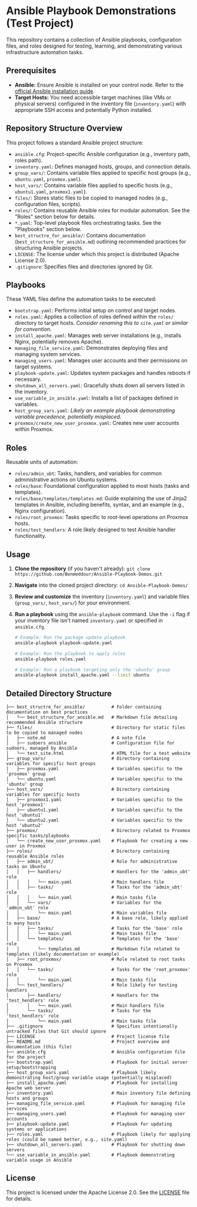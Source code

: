 # Ansible Playbook Demonstrations (Test Project)

This repository contains a collection of Ansible playbooks, configuration files, and roles designed for testing, learning, and demonstrating various infrastructure automation tasks.

## Prerequisites

*   **Ansible:** Ensure Ansible is installed on your control node. Refer to the [official Ansible installation guide](https://docs.ansible.com/ansible/latest/installation_guide/index.html).
*   **Target Hosts:** You need accessible target machines (like VMs or physical servers) configured in the inventory file (`inventory.yaml`) with appropriate SSH access and potentially Python installed.

## Repository Structure Overview

This project follows a standard Ansible project structure:

*   `ansible.cfg`: Project-specific Ansible configuration (e.g., inventory path, roles path).
*   `inventory.yaml`: Defines managed hosts, groups, and connection details.
*   `group_vars/`: Contains variable files applied to specific host groups (e.g., `ubuntu.yaml`, `proxmox.yaml`).
*   `host_vars/`: Contains variable files applied to specific hosts (e.g., `ubuntu1.yaml`, `proxmox1.yaml`).
*   `files/`: Stores static files to be copied to managed nodes (e.g., configuration files, scripts).
*   `roles/`: Contains reusable Ansible roles for modular automation. See the "Roles" section below for details.
*   `*.yaml`: Top-level playbook files orchestrating tasks. See the "Playbooks" section below.
*   `best_structre_for_ansible/`: Contains documentation (`best_structure_for_ansible.md`) outlining recommended practices for structuring Ansible projects.
*   `LICENSE`: The license under which this project is distributed (Apache License 2.0).
*   `.gitignore`: Specifies files and directories ignored by Git.

## Playbooks

These YAML files define the automation tasks to be executed:

*   `bootstrap.yaml`: Performs initial setup on control and target nodes.
*   `roles.yaml`: Applies a collection of roles defined within the `roles/` directory to target hosts. *Consider renaming this to `site.yaml` or similar for convention.*
*   `install_apache.yaml`: Manages web server installations (e.g., installs Nginx, potentially removes Apache).
*   `managing_file_service.yaml`: Demonstrates deploying files and managing system services.
*   `managing_users.yaml`: Manages user accounts and their permissions on target systems.
*   `playbook-update.yaml`: Updates system packages and handles reboots if necessary.
*   `shutdown_all_servers.yaml`: Gracefully shuts down all servers listed in the inventory.
*   `use_variable_in_ansible.yaml`: Installs a list of packages defined in variables.
*   `host_group_vars.yaml`: *Likely an example playbook demonstrating variable precedence, potentially misplaced.*
*   `proxmox/create_new_user_proxmox.yaml`: Creates new user accounts within Proxmox.

## Roles

Reusable units of automation:

*   `roles/admin_ubt`: Tasks, handlers, and variables for common administrative actions on Ubuntu systems.
*   `roles/base`: Foundational configuration applied to most hosts (tasks and templates).
*   `roles/base/templates/templates.md`: Guide explaining the use of Jinja2 templates in Ansible, including benefits, syntax, and an example (e.g., Nginx configuration).
*   `roles/root_proxmox`: Tasks specific to root-level operations on Proxmox hosts.
*   `roles/test_hendlers`: A role likely designed to test Ansible handler functionality.

## Usage

1.  **Clone the repository** (if you haven't already): `git clone https://github.com/Benmeddour/Ansible-Playbook-Demos.git`
2.  **Navigate** into the cloned project directory: `cd Ansible-Playbook-Demos/`
3.  **Review and customize** the inventory (`inventory.yaml`) and variable files (`group_vars/`, `host_vars/`) for your environment.
4.  **Run a playbook** using the `ansible-playbook` command. Use the `-i` flag if your inventory file isn't named `inventory.yaml` or specified in `ansible.cfg`.

    ```bash
    # Example: Run the package update playbook
    ansible-playbook playbook-update.yaml

    # Example: Run the playbook to apply roles
    ansible-playbook roles.yaml

    # Example: Run a playbook targeting only the 'ubuntu' group
    ansible-playbook install_apache.yaml --limit ubuntu
    ```

## Detailed Directory Structure

```text
├── best_structre_for_ansible/          # Folder containing documentation on best practices
│   └── best_structure_for_ansible.md   # Markdown file detailing recommended Ansible structure
├── files/                              # Directory for static files to be copied to managed nodes
│   ├── note.md                         # A note file
│   ├── sudoers_ansible                 # Configuration file for sudoers, managed by Ansible
│   └── test_site.html                  # HTML file for a test website
├── group_vars/                         # Directory containing variables for specific host groups
│   ├── proxmox.yaml                    # Variables specific to the 'proxmox' group
│   └── ubuntu.yaml                     # Variables specific to the 'ubuntu' group
├── host_vars/                          # Directory containing variables for specific hosts
│   ├── proxmox1.yaml                   # Variables specific to the host 'proxmox1'
│   ├── ubuntu1.yaml                    # Variables specific to the host 'ubuntu1'
│   └── ubuntu2.yaml                    # Variables specific to the host 'ubuntu2'
├── proxmox/                            # Directory related to Proxmox specific tasks/playbooks
│   └── create_new_user_proxmox.yaml    # Playbook for creating a new user in Proxmox
├── roles/                              # Directory containing reusable Ansible roles
│   ├── admin_ubt/                      # Role for administrative tasks on Ubuntu
│   │   ├── handlers/                   # Handlers for the 'admin_ubt' role
│   │   │   └── main.yaml               # Main handlers file
│   │   ├── tasks/                      # Tasks for the 'admin_ubt' role
│   │   │   └── main.yaml               # Main tasks file
│   │   └── vars/                       # Variables for the 'admin_ubt' role
│   │       └── main.yaml               # Main variables file
│   ├── base/                           # A base role, likely applied to many hosts
│   │   ├── tasks/                      # Tasks for the 'base' role
│   │   │   └── main.yaml               # Main tasks file
│   │   └── templates/                  # Templates for the 'base' role
│   │       └── templates.md            # Markdown file related to templates (likely documentation or example)
│   ├── root_proxmox/                   # Role related to root tasks on Proxmox
│   │   └── tasks/                      # Tasks for the 'root_proxmox' role
│   │       └── main.yaml               # Main tasks file
│   └── test_hendlers/                  # Role likely for testing handlers
│       ├── handlers/                   # Handlers for the 'test_hendlers' role
│       │   └── main.yaml               # Main handlers file
│       └── tasks/                      # Tasks for the 'test_hendlers' role
│           └── main.yaml               # Main tasks file
├── .gitignore                          # Specifies intentionally untracked files that Git should ignore
├── LICENSE                             # Project license file
├── README.md                           # Project overview and documentation (this file)
├── ansible.cfg                         # Ansible configuration file for the project
├── bootstrap.yaml                      # Playbook for initial server setup/bootstrapping
├── host_group_vars.yaml                # Playbook likely demonstrating host/group variable usage (potentially misplaced)
├── install_apache.yaml                 # Playbook for installing Apache web server
├── inventory.yaml                      # Main inventory file defining hosts and groups
├── managing_file_service.yaml          # Playbook for managing file services
├── managing_users.yaml                 # Playbook for managing user accounts
├── playbook-update.yaml                # Playbook for updating systems or applications
├── roles.yaml                          # Playbook likely for applying roles (could be named better, e.g., site.yaml)
├── shutdown_all_servers.yaml           # Playbook for shutting down servers
└── use_variable_in_ansible.yaml        # Playbook demonstrating variable usage in Ansible
```

## License

This project is licensed under the Apache License 2.0. See the [LICENSE](LICENSE) file for details.